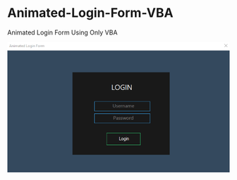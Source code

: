 # Animated-Login-Form-VBA
Animated Login Form Using Only VBA

![](https://github.com/ba5tz/Animated-Login-Form-VBA/blob/master/Userform.gif)
